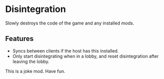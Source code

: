 # Disintegration

Slowly destroys the code of the game and any installed mods.

## Features
- Syncs between clients if the host has this installed.
- Only start disintegrating when in a lobby, and reset disintegration after leaving the lobby.

This is a joke mod. Have fun.
